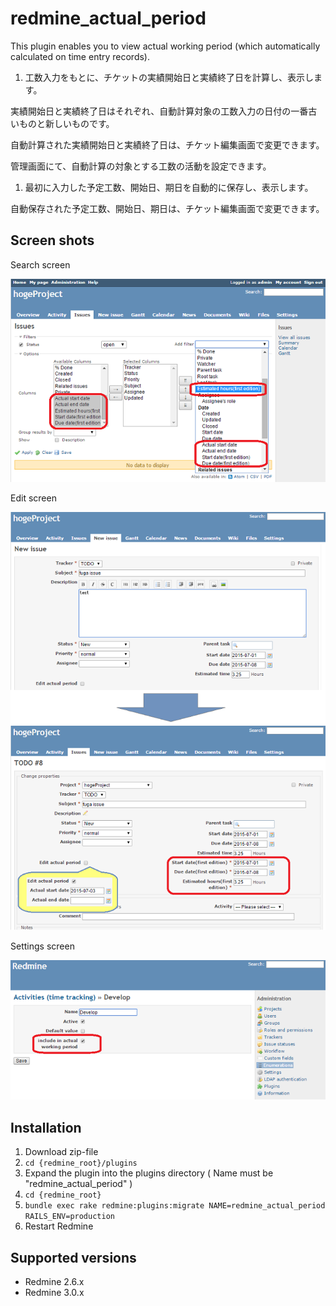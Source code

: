 # redmine_actual_period
This plugin enables you to view actual working period (which automatically calculated on time entry records).

1. 工数入力をもとに、チケットの実績開始日と実績終了日を計算し、表示します。

  実績開始日と実績終了日はそれぞれ、自動計算対象の工数入力の日付の一番古いものと新しいものです。
  
  自動計算された実績開始日と実績終了日は、チケット編集画面で変更できます。
  
  管理画面にて、自動計算の対象とする工数の活動を設定できます。

1. 最初に入力した予定工数、開始日、期日を自動的に保存し、表示します。

  自動保存された予定工数、開始日、期日は、チケット編集画面で変更できます。

Screen shots
------------------

Search screen

![screenshot of search screen](screenshots/search.png)

Edit screen

![screenshot of edit screen](screenshots/edit.png)

Settings screen

![screenshot of settings screen](screenshots/settings.png)

Installation
------------------

1. Download zip-file
1. ```cd {redmine_root}/plugins```
1. Expand the plugin into the plugins directory ( Name must be "redmine_actual_period" )
1. ```cd {redmine_root}```
1. ```bundle exec rake redmine:plugins:migrate NAME=redmine_actual_period RAILS_ENV=production```
1. Restart Redmine

Supported versions
------------------

* Redmine 2.6.x
* Redmine 3.0.x
